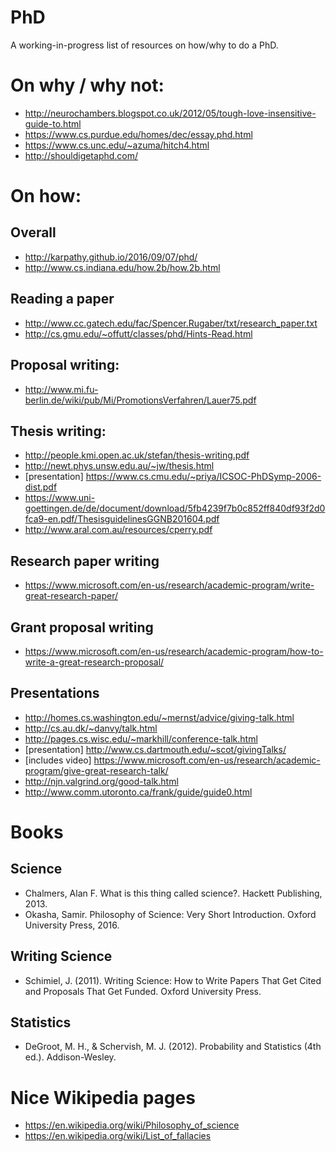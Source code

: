 # PhD
A working-in-progress list of resources on how/why to do a PhD. 

# On why / why not:
* http://neurochambers.blogspot.co.uk/2012/05/tough-love-insensitive-guide-to.html
* https://www.cs.purdue.edu/homes/dec/essay.phd.html
* https://www.cs.unc.edu/~azuma/hitch4.html
* http://shouldigetaphd.com/

# On how:
## Overall 
* http://karpathy.github.io/2016/09/07/phd/
* http://www.cs.indiana.edu/how.2b/how.2b.html

## Reading a paper
* http://www.cc.gatech.edu/fac/Spencer.Rugaber/txt/research_paper.txt
* http://cs.gmu.edu/~offutt/classes/phd/Hints-Read.html

## Proposal writing:
* http://www.mi.fu-berlin.de/wiki/pub/Mi/PromotionsVerfahren/Lauer75.pdf

## Thesis writing:
* http://people.kmi.open.ac.uk/stefan/thesis-writing.pdf
* http://newt.phys.unsw.edu.au/~jw/thesis.html
* [presentation] https://www.cs.cmu.edu/~priya/ICSOC-PhDSymp-2006-dist.pdf
* https://www.uni-goettingen.de/de/document/download/5fb4239f7b0c852ff840df93f2d0fca9-en.pdf/ThesisguidelinesGGNB201604.pdf
* http://www.aral.com.au/resources/cperry.pdf

## Research paper writing 
* https://www.microsoft.com/en-us/research/academic-program/write-great-research-paper/

## Grant proposal writing
* https://www.microsoft.com/en-us/research/academic-program/how-to-write-a-great-research-proposal/

## Presentations
* http://homes.cs.washington.edu/~mernst/advice/giving-talk.html
* http://cs.au.dk/~danvy/talk.html
* http://pages.cs.wisc.edu/~markhill/conference-talk.html
* [presentation] http://www.cs.dartmouth.edu/~scot/givingTalks/
* [includes video] https://www.microsoft.com/en-us/research/academic-program/give-great-research-talk/
* http://njn.valgrind.org/good-talk.html
* http://www.comm.utoronto.ca/frank/guide/guide0.html

# Books
## Science 
* Chalmers, Alan F. What is this thing called science?. Hackett Publishing, 2013.
* Okasha, Samir. Philosophy of Science: Very Short Introduction. Oxford University Press, 2016.

## Writing Science
* Schimiel, J. (2011). Writing Science: How to Write Papers That Get Cited and Proposals That Get Funded. Oxford University Press. 

## Statistics
* DeGroot, M. H., & Schervish, M. J. (2012). Probability and Statistics (4th ed.). Addison-Wesley.

# Nice Wikipedia pages
* https://en.wikipedia.org/wiki/Philosophy_of_science
* https://en.wikipedia.org/wiki/List_of_fallacies
